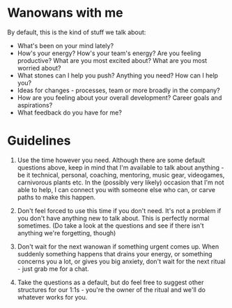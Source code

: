 # Wanowans with me

By default, this is the kind of stuff we talk about:

- What's been on your mind lately?
- How's your energy? How's your team's energy? Are you feeling productive? What are you most excited about? What are you most worried about?
- What stones can I help you push? Anything you need? How can I help you?
- Ideas for changes - processes, team or more broadly in the company?
- How are you feeling about your overall development? Career goals and aspirations?
- What feedback do you have for me?

# Guidelines

1. Use the time however you need.
Although there are some default questions above, keep in mind that I'm available to talk about anything - be it technical, personal, coaching, mentoring, music gear, videogames, carnivorous plants etc.
In the (possibly very likely) occasion that I'm not able to help, I can connect you with someone else who can, or carve paths to make this happen.

2. Don't feel forced to use this time if you don't need.
It's not a problem if you don't have anything new to talk about. This is perfectly normal sometimes.
(Do take a look at the questions and see if there isn't anything we're forgetting, though)

3. Don't wait for the next wanowan if something urgent comes up.
When suddenly something happens that drains your energy, or something concerns you a lot, or gives you big anxiety, don't wait for the next ritual - just grab me for a chat.

4. Take the questions as a default, but do feel free to suggest other structures for our 1:1s - you're the owner of the ritual and we'll do whatever works for you.
